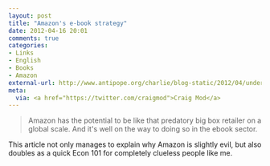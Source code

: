```yaml
---
layout: post
title: "Amazon's e-book strategy"
date: 2012-04-16 20:01
comments: true
categories: 
- Links
- English
- Books
- Amazon
external-url: http://www.antipope.org/charlie/blog-static/2012/04/understanding-amazons-strategy.html
meta:
  via: <a href="https://twitter.com/craigmod">Craig Mod</a>
---
```


> Amazon has the potential to be like that predatory big box retailer on a global scale. And it's well on the way to doing so in the ebook sector.

This article not only manages to explain why Amazon is slightly evil, but also doubles as a quick Econ 101 for completely clueless people like me.